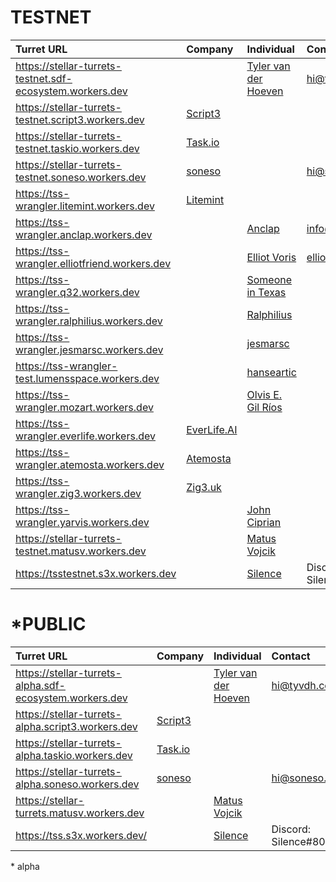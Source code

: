 # TESTNET

| Turret URL | Company | Individual | Contact |
| :- | :- | :- | :- |
| https://stellar-turrets-testnet.sdf-ecosystem.workers.dev | | [Tyler van der Hoeven](https://tyvdh.com/) | hi@tyvdh.com |
| https://stellar-turrets-testnet.script3.workers.dev | [Script3](https://www.script3.io/) | | |
| https://stellar-turrets-testnet.taskio.workers.dev | [Task.io](https://task.io/) | | |
| https://stellar-turrets-testnet.soneso.workers.dev | [soneso](https://soneso.com/) | |hi@soneso.com|
| https://tss-wrangler.litemint.workers.dev | [Litemint](https://litemint.io/) | | |
| https://tss-wrangler.anclap.workers.dev | | [Anclap](https://anclap.com) | info@anclap.com |
| https://tss-wrangler.elliotfriend.workers.dev | | [Elliot Voris](https://github.com/elliotfriend) | elliot@voris.me |
| https://tss-wrangler.q32.workers.dev | | [Someone in Texas](https://twitter.com/a_tx_person) | |
| https://tss-wrangler.ralphilius.workers.dev | | [Ralphilius](https://github.com/ralphilius) | |
| https://tss-wrangler.jesmarsc.workers.dev | | [jesmarsc](https://github.com/jesmarsc) | |
| https://tss-wrangler-test.lumensspace.workers.dev | | [hanseartic](https://github.com/hanseartic) | |
| https://tss-wrangler.mozart.workers.dev | | [Olvis E. Gil Ríos](https://github.com/Olvisgil) | |
| https://tss-wrangler.everlife.workers.dev | [EverLife.AI](https://everlife.ai/) | | |
| https://tss-wrangler.atemosta.workers.dev | [Atemosta](https://atemosta.com/) | | |
| https://tss-wrangler.zig3.workers.dev | [Zig3.uk](https://zig3.uk/) | | |
| https://tss-wrangler.yarvis.workers.dev | | [John Ciprian](https://github.com/jarvisuser90) | |
| https://stellar-turrets-testnet.matusv.workers.dev | | [Matus Vojcik](https://github.com/matusv) | |
| https://tsstestnet.s3x.workers.dev | | [Silence](https://github.com/silence48/) | Discord: Silence#8008 |
  

# \*PUBLIC

| Turret URL | Company | Individual | Contact |
| :- | :- | :- | :- |
| https://stellar-turrets-alpha.sdf-ecosystem.workers.dev | | [Tyler van der Hoeven](https://tyvdh.com/) | hi@tyvdh.com |
| https://stellar-turrets-alpha.script3.workers.dev | [Script3](https://www.script3.io/) | | |
| https://stellar-turrets-alpha.taskio.workers.dev | [Task.io](https://task.io/) | | |
| https://stellar-turrets-alpha.soneso.workers.dev | [soneso](https://soneso.com/) | |hi@soneso.com|
| https://stellar-turrets.matusv.workers.dev | | [Matus Vojcik](https://github.com/matusv) | |
| https://tss.s3x.workers.dev/ | | [Silence](https://github.com/silence48/) | Discord: Silence#8008 |
\* alpha